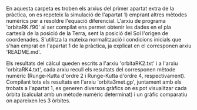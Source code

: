 En aquesta carpeta es troben els arxius del primer apartat extra de la pràctica, on es repeteix la simulació de l'apartat 1) emprant altres mètodes numèrics per a resoldre l'equació diferencial. L'arxiu de programa 'orbitaRK.f90' al ser compilat ens permet obtenir les dades en el pla cartesià de la posició de la Terra, sent la posició del Sol l'origen de coordenades. S'utilitza la mateixa normalització i condicions inicials que s'han emprat en l'apartat 1 de la pràctica, ja explicat en el corresponen arxiu 'README.md'.

Els resultats del càlcul queden escrits a l'arxiu 'orbitaRK2.txt' i a l'arxiu 'orbitaRK4.txt', cada arxiu recull els resultats del corresponen mètode numèric (Runge-Kutta d'ordre 2 i Runge-Kutta d'ordre 4, respectivament).  Compilant tots els resultats en l'arxiu 'orbita3met.gp', juntament amb els trobats a l'apartat 1, es generen diversos gràfics on es pot visualitzar cada òrbita (calculat amb un mètode numèric determinat) i un gràfic comparatiu on apareixen les 3 òrbites.
